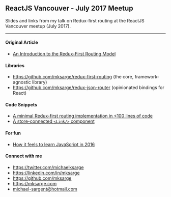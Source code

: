 ## ReactJS Vancouver - July 2017 Meetup

Slides and links from my talk on Redux-first routing at the ReactJS Vancouver meetup (July 2017).

<hr/>

#### Original Article

- [An Introduction to the Redux-First Routing Model](https://medium.freecodecamp.org/an-introduction-to-the-redux-first-routing-model-98926ebf53cb)

#### Libraries

- https://github.com/mksarge/redux-first-routing (the core, framework-agnostic library)
- https://github.com/mksarge/redux-json-router (opinionated bindings for React)

#### Code Snippets

- [A minimal Redux-first routing implementation in <100 lines of code](https://gist.github.com/mksarge/d02e8d14a5496dc98d4dde60dbebbf3c)
- [A store-connected `<Link/>` component](https://gist.github.com/mksarge/a22c809cdd5698aeb4f57c009a3a4933)

#### For fun

- [How it feels to learn JavaScript in 2016](https://hackernoon.com/how-it-feels-to-learn-javascript-in-2016-d3a717dd577f)

#### Connect with me

- https://twitter.com/michaelksarge
- https://linkedin.com/in/mksarge
- https://github.com/mksarge
- https://mksarge.com
- michael-sargent@hotmail.com

